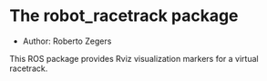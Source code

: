 # The robot_racetrack package

- Author: Roberto Zegers

This ROS package provides Rviz visualization markers for a virtual racetrack.
